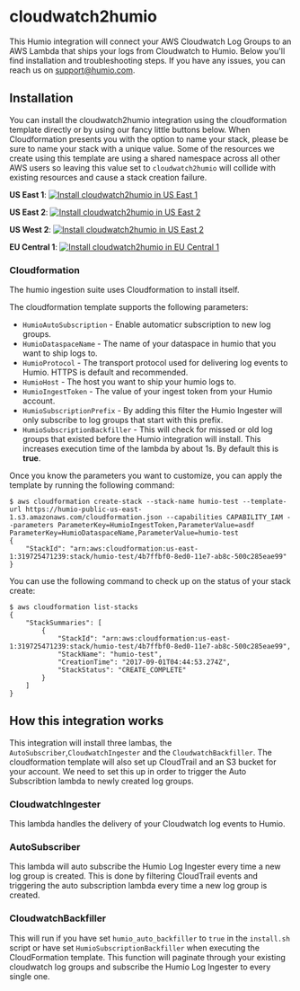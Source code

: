 # cloudwatch2humio

This Humio integration will connect your AWS Cloudwatch Log Groups to an AWS Lambda that ships your logs from Cloudwatch to Humio. Below you'll find installation and troubleshooting steps. If you have any issues, you can reach us on support@humio.com.

## Installation

You can install the cloudwatch2humio integration using the cloudformation template directly or by using our fancy little buttons below. When Cloudformation presents you with the option to name your stack, please be sure to name your stack with a unique value. Some of the resources we create using this template are using a shared namespace across all other AWS users so leaving this value set to `cloudwatch2humio` will collide with existing resources and cause a stack creation failure.

**US East 1**:
[![Install cloudwatch2humio in US East 1](https://s3.amazonaws.com/cloudformation-examples/cloudformation-launch-stack.png "Install cloudwatch2humio in US East 1")](https://console.aws.amazon.com/cloudformation/home?region=us-east-1#/stacks/new?stackName=cloudwatch2humio&templateURL=https://humio-public-us-east-1.s3.amazonaws.com/cloudformation.json)

**US East 2**:
[![Install cloudwatch2humio in US East 2](https://s3.amazonaws.com/cloudformation-examples/cloudformation-launch-stack.png "Install cloudwatch2humio in US East 2")](https://console.aws.amazon.com/cloudformation/home?region=us-east-2#/stacks/new?stackName=cloudwatch2humio&templateURL=https://humio-public-us-east-1.s3.amazonaws.com/cloudformation.json)

**US West 2**:
[![Install cloudwatch2humio in US East 2](https://s3.amazonaws.com/cloudformation-examples/cloudformation-launch-stack.png "Install cloudwatch2humio in US West 2")](https://console.aws.amazon.com/cloudformation/home?region=us-east-2#/stacks/new?stackName=cloudwatch2humio&templateURL=https://humio-public-us-west-2.s3.amazonaws.com/cloudformation.json)

**EU Central 1**:
[![Install cloudwatch2humio in EU Central 1](https://s3.amazonaws.com/cloudformation-examples/cloudformation-launch-stack.png "Install cloudwatch2humio in EU Central 1")](https://console.aws.amazon.com/cloudformation/home?region=eu-central-1#/stacks/new?stackName=cloudwatch2humio&templateURL=https://humio-public-us-east-1.s3.amazonaws.com/cloudformation.json)

### Cloudformation

The humio ingestion suite uses Cloudformation to install itself.

The cloudformation template supports the following parameters:

* `HumioAutoSubscription` - Enable automaticr subscription to new log groups.
* `HumioDataspaceName` - The name of your dataspace in humio that you want to ship logs to.
* `HumioProtocol` - The transport protocol used for delivering log events to Humio. HTTPS is default and recommended.
* `HumioHost` - The host you want to ship your humio logs to. 
* `HumioIngestToken` - The value of your ingest token from your Humio account.
* `HumioSubscriptionPrefix` - By adding this filter the Humio Ingester will only subscribe to log groups that start with this prefix.
* `HumioSubscriptionBackfiller` - This will check for missed or old log groups that existed before the Humio integration will install. This increases execution time of the lambda by about 1s. By default this is **true**.

Once you know the parameters you want to customize, you can apply the template by running the following command:

```
$ aws cloudformation create-stack --stack-name humio-test --template-url https://humio-public-us-east-1.s3.amazonaws.com/cloudformation.json --capabilities CAPABILITY_IAM --parameters ParameterKey=HumioIngestToken,ParameterValue=asdf ParameterKey=HumioDataspaceName,ParameterValue=humio-test
{
    "StackId": "arn:aws:cloudformation:us-east-1:319725471239:stack/humio-test/4b7ffbf0-8ed0-11e7-ab8c-500c285eae99"
}
```

You can use the following command to check up on the status of your stack create:

```
$ aws cloudformation list-stacks
{
    "StackSummaries": [
        {
            "StackId": "arn:aws:cloudformation:us-east-1:319725471239:stack/humio-test/4b7ffbf0-8ed0-11e7-ab8c-500c285eae99",
            "StackName": "humio-test",
            "CreationTime": "2017-09-01T04:44:53.274Z",
            "StackStatus": "CREATE_COMPLETE"
        }
    ]
}
```

## How this integration works

This integration will install three lambas, the `AutoSubscriber`,`CloudwatchIngester` and the `CloudwatchBackfiller`. The cloudformation template will also set up CloudTrail and an S3 bucket for your account. We need to set this up in order to trigger the Auto Subscribtion lambda to newly created log groups.

### CloudwatchIngester

This lambda handles the delivery of your Cloudwatch log events to Humio.

### AutoSubscriber
This lambda will auto subscribe the Humio Log Ingester every time a new log group is created. This is done by filtering CloudTrail events and triggering the auto subscription lambda every time a new log group is created.

### CloudwatchBackfiller
This will run if you have set `humio_auto_backfiller` to `true` in the `install.sh` script or have set `HumioSubscriptionBackfiller` when executing the CloudFormation template. This function will paginate through your existing cloudwatch log groups and subscribe the Humio Log Ingester to every single one.

